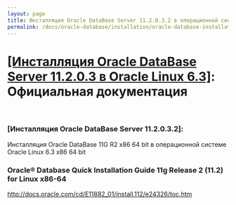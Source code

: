 ```yaml
---
layout: page
title: Инсталляция Oracle DataBase Server 11.2.0.3.2 в операционной системе Oracle Linux 6.3 x86_64
permalink: /docs/oracle-database/installation/oracle-database-installation/single-instance/simple/linux/6.3/oracle/11.2/docs/
---
```


# <a href="/docs/oracle-database/installation/oracle-database-installation/single-instance/simple/linux/6.3/oracle/11.2/">[Инсталляция Oracle DataBase Server 11.2.0.3 в Oracle Linux 6.3]</a>: Официальная документация

<br/>

### [Инсталляция Oracle DataBase Server 11.2.0.3.2]:
Инсталляция Oracle DataBase 11G R2 x86 64 bit в операционной системе Oracle Linux 6.3 x86 64 bit

### Oracle® Database Quick Installation Guide 11g Release 2 (11.2) for Linux x86-64
http://docs.oracle.com/cd/E11882_01/install.112/e24326/toc.htm
